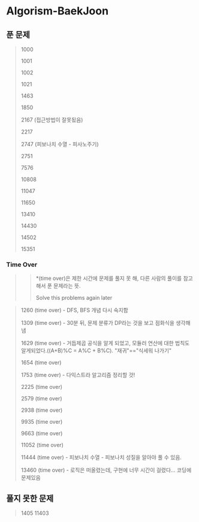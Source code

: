 # Algorism-BaekJoon

## 푼 문제

> 1000
>
> 1001
>
> 1002
>
> 1021
>
> 1463
>
> 1850
>
> 2167 (접근방법이 잘못됬음)
>
> 2217
>
> 2747 (피보나치 수열 - 피사노주기)
>
> 2751
>
> 7576
>
> 10808
>
> 11047
>
> 11650
>
> 13410
>
> 14430
>
> 14502
>
> 15351

### Time Over
>> *(time over)은 제한 시간에 문제를 풀지 못 해, 다른 사람의 풀이를 참고해서 푼 문제라는 뜻.
>>
>> Solve this problems again later

> 1260 (time over) - DFS, BFS 개념 다시 숙지함
>
> 1309 (time over) - 30분 뒤, 문제 분류가 DP라는 것을 보고 점화식을 생각해 냄
> 
> 1629 (time over) - 거듭제곱 공식을 알게 되었고, 모듈러 연산에 대한 법칙도 알게되었다.((A+B)%C = A%C + B%C). "재귀"=="식세워 나가기"
>
> 1654 (time over)
>
> 1753 (time over) - 다익스트라 알고리즘 정리할 것!
>
> 2225 (time over)
>
> 2579 (time over)
>
> 2938 (time over)
>
> 9935 (time over)
>
> 9663 (time over)
>
> 11052 (time over)
>
> 11444 (time over) - 피보나치 수열 - 피보나치 성질을 알아야 풀 수 있음.
>
> 13460 (time over) - 로직은 떠올렸는데, 구현에 너무 시간이 걸렸다... 코딩에 문제있음

## 풀지 못한 문제
> 1405
> 11403
